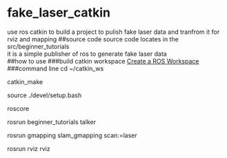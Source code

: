# fake_laser_catkin
use ros catkin to build a project to pulish fake laser data and tranfrom it for rviz and mapping
##source code
source code locates in the src/beginner_tutorials  
it is a simple publisher of ros to generate fake laser data  
##how to use
###build catkin workspace
[Create a ROS Workspace](http://wiki.ros.org/ROS/Tutorials/InstallingandConfiguringROSEnvironment/)
###command line
cd ~/catkin_ws  

catkin_make  

source ./devel/setup.bash   

roscore  

rosrun beginner_tutorials talker  

rosrun gmapping slam_gmapping scan:=laser  

rosrun rviz rviz

